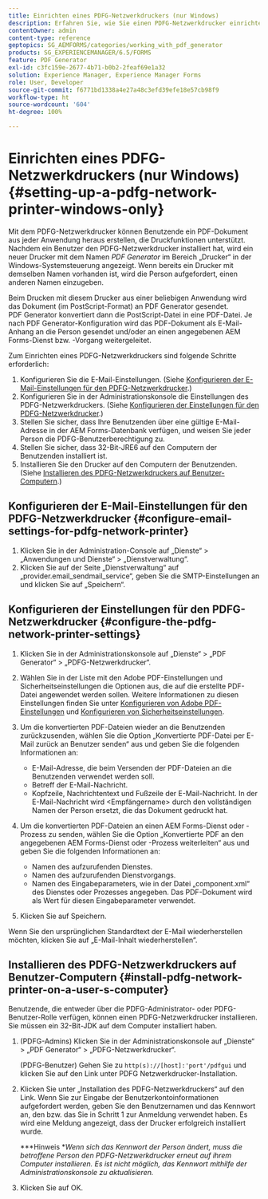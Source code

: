 ```yaml
---
title: Einrichten eines PDFG-Netzwerkdruckers (nur Windows)
description: Erfahren Sie, wie Sie einen PDFG-Netzwerkdrucker einrichten (nur Windows).
contentOwner: admin
content-type: reference
geptopics: SG_AEMFORMS/categories/working_with_pdf_generator
products: SG_EXPERIENCEMANAGER/6.5/FORMS
feature: PDF Generator
exl-id: c3fc159e-2677-4b71-b0b2-2feaf69e1a32
solution: Experience Manager, Experience Manager Forms
role: User, Developer
source-git-commit: f6771bd1338a4e27a48c3efd39efe18e57cb98f9
workflow-type: ht
source-wordcount: '604'
ht-degree: 100%

---
```


# Einrichten eines PDFG-Netzwerkdruckers (nur Windows) {#setting-up-a-pdfg-network-printer-windows-only}

Mit dem PDFG-Netzwerkdrucker können Benutzende ein PDF-Dokument aus jeder Anwendung heraus erstellen, die Druckfunktionen unterstützt. Nachdem ein Benutzer den PDFG-Netzwerkdrucker installiert hat, wird ein neuer Drucker mit dem Namen *PDF Generator* im Bereich „Drucker“ in der Windows-Systemsteuerung angezeigt. Wenn bereits ein Drucker mit demselben Namen vorhanden ist, wird die Person aufgefordert, einen anderen Namen einzugeben.

Beim Drucken mit diesem Drucker aus einer beliebigen Anwendung wird das Dokument (im PostScript-Format) an PDF Generator gesendet. PDF Generator konvertiert dann die PostScript-Datei in eine PDF-Datei. Je nach PDF Generator-Konfiguration wird das PDF-Dokument als E-Mail-Anhang an die Person gesendet und/oder an einen angegebenen AEM Forms-Dienst bzw. -Vorgang weitergeleitet.

Zum Einrichten eines PDFG-Netzwerkdruckers sind folgende Schritte erforderlich:

1. Konfigurieren Sie die E-Mail-Einstellungen. (Siehe [Konfigurieren der E-Mail-Einstellungen für den PDFG-Netzwerkdrucker](setting-pdfg-network-printer-windows.md#configure-email-settings-for-pdfg-network-printer).)
1. Konfigurieren Sie in der Administrationskonsole die Einstellungen des PDFG-Netzwerkdruckers. (Siehe [Konfigurieren der Einstellungen für den PDFG-Netzwerkdrucker](setting-pdfg-network-printer-windows.md#configure-the-pdfg-network-printer-settings).)
1. Stellen Sie sicher, dass Ihre Benutzenden über eine gültige E-Mail-Adresse in der AEM Forms-Datenbank verfügen, und weisen Sie jeder Person die PDFG-Benutzerberechtigung zu. <!-- Fix broken link See Setting up and organizing users -->
1. Stellen Sie sicher, dass 32-Bit-JRE6 auf den Computern der Benutzenden installiert ist.
1. Installieren Sie den Drucker auf den Computern der Benutzenden. (Siehe [Installieren des PDFG-Netzwerkdruckers auf Benutzer-Computern](setting-pdfg-network-printer-windows.md#install-pdfg-network-printer-on-a-user-s-computer).)

## Konfigurieren der E-Mail-Einstellungen für den PDFG-Netzwerkdrucker {#configure-email-settings-for-pdfg-network-printer}

1. Klicken Sie in der Administration-Console auf „Dienste“ > „Anwendungen und Dienste“ > „Dienstverwaltung“.
1. Klicken Sie auf der Seite „Dienstverwaltung“ auf „provider.email_sendmail_service“, geben Sie die SMTP-Einstellungen an und klicken Sie auf „Speichern“.

## Konfigurieren der Einstellungen für den PDFG-Netzwerkdrucker {#configure-the-pdfg-network-printer-settings}

1. Klicken Sie in der Administrationskonsole auf „Dienste“ > „PDF Generator“ > „PDFG-Netzwerkdrucker“.
1. Wählen Sie in der Liste mit den Adobe PDF-Einstellungen und Sicherheitseinstellungen die Optionen aus, die auf die erstellte PDF-Datei angewendet werden sollen. Weitere Informationen zu diesen Einstellungen finden Sie unter [Konfigurieren von Adobe PDF-Einstellungen](/help/forms/using/admin-help/configuring-pdf-settings.md#configuring-adobe-pdf-settings) und [Konfigurieren von Sicherheitseinstellungen](/help/forms/using/admin-help/configuring-security-settings.md#configuring-security-settings).
1. Um die konvertierten PDF-Dateien wieder an die Benutzenden zurückzusenden, wählen Sie die Option „Konvertierte PDF-Datei per E-Mail zurück an Benutzer senden“ aus und geben Sie die folgenden Informationen an:

   * E-Mail-Adresse, die beim Versenden der PDF-Dateien an die Benutzenden verwendet werden soll.
   * Betreff der E-Mail-Nachricht.
   * Kopfzeile, Nachrichtentext und Fußzeile der E-Mail-Nachricht. In der E-Mail-Nachricht wird &lt;Empfängername> durch den vollständigen Namen der Person ersetzt, die das Dokument gedruckt hat.

1. Um die konvertierten PDF-Dateien an einen AEM Forms-Dienst oder -Prozess zu senden, wählen Sie die Option „Konvertierte PDF an den angegebenen AEM Forms-Dienst oder -Prozess weiterleiten“ aus und geben Sie die folgenden Informationen an:

   * Namen des aufzurufenden Dienstes.
   * Namen des aufzurufenden Dienstvorgangs.
   * Namen des Eingabeparameters, wie in der Datei „component.xml“ des Dienstes oder Prozesses angegeben. Das PDF-Dokument wird als Wert für diesen Eingabeparameter verwendet.

1. Klicken Sie auf Speichern.

Wenn Sie den ursprünglichen Standardtext der E-Mail wiederherstellen möchten, klicken Sie auf „E-Mail-Inhalt wiederherstellen“.

## Installieren des PDFG-Netzwerkdruckers auf Benutzer-Computern {#install-pdfg-network-printer-on-a-user-s-computer}

Benutzende, die entweder über die PDFG-Administrator- oder PDFG-Benutzer-Rolle verfügen, können einen PDFG-Netzwerkdrucker installieren. Sie müssen ein 32-Bit-JDK auf dem Computer installiert haben.

1. (PDFG-Admins) Klicken Sie in der Administrationskonsole auf „Dienste“ > „PDF Generator“ > „PDFG-Netzwerkdrucker“.

   (PDFG-Benutzer) Gehen Sie zu `http(s)://[host]:'port'/pdfgui` und klicken Sie auf den Link unter PDFG Netzwerkdrucker-Installation.

1. Klicken Sie unter „Installation des PDFG-Netzwerkdruckers“ auf den Link. Wenn Sie zur Eingabe der Benutzerkontoinformationen aufgefordert werden, geben Sie den Benutzernamen und das Kennwort an, den bzw. das Sie in Schritt 1 zur Anmeldung verwendet haben. Es wird eine Meldung angezeigt, dass der Drucker erfolgreich installiert wurde.

   ***Hinweis **Wenn sich das Kennwort der Person ändert, muss die betroffene Person den PDFG-Netzwerkdrucker erneut auf ihrem Computer installieren. Es ist nicht möglich, das Kennwort mithilfe der Administrationskonsole zu aktualisieren.*

1. Klicken Sie auf OK.

